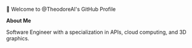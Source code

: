 👋 Welcome to @TheodoreAI's GitHub Profile

**About Me**

Software Engineer with a specialization in APIs, cloud computing, and 3D graphics.  

<!---
TheodoreAI/TheodoreAI is a ✨ special ✨ repository because its `README.md` (this file) appears on your GitHub profile.
You can click the Preview link to take a look at your changes.
--->
